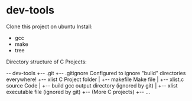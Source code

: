 # dev-tools

Clone this project on ubuntu
Install:
- gcc
- make
- tree

Directory structure of C Projects:

-- dev-tools
   +-- .git
   +-- .gitignore      Configured to ignore "build" directories everywhere!
   +-- xlist           C Project folder
   |   +-- makefile    Make file
   |   +-- xlist.c     source Code
   |   +-- build       gcc output directory (ignored by git)
   |       +-- xlist   executable file (ignored by git)
   +-- (More C projects)
       +-- ...
